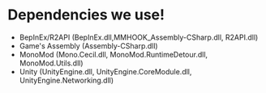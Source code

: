 # Dependencies we use!

- BepInEx/R2API (BepInEx.dll,MMHOOK_Assembly-CSharp.dll, R2API.dll)
- Game's Assembly (Assembly-CSharp.dll)
- MonoMod (Mono.Cecil.dll, MonoMod.RuntimeDetour.dll, MonoMod.Utils.dll)
- Unity (UnityEngine.dll, UnityEngine.CoreModule.dll, UnityEngine.Networking.dll)
